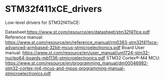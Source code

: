 # STM32f411xCE_drivers
Low-level drivers for STM32f411xCE:

Datasheet:https://www.st.com/resource/en/datasheet/stm32f411ce.pdf
Reference manual: https://www.st.com/resource/en/reference_manual/rm0383-stm32f411xce-advanced-armbased-32bit-mcus-stmicroelectronics.pdf
Board User manual: https://www.st.com/resource/en/user_manual/um1724-stm32-nucleo64-boards-mb1136-stmicroelectronics.pdf
STM32 Cortex®-M4 MCU: https://www.st.com/resource/en/programming_manual/dm00046982-stm32-cortex-m4-mcus-and-mpus-programming-manual-stmicroelectronics.pdf